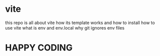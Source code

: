 # vite
this repo is all about vite
how its template works and how to install
how to use vite 
what is env and env.local
why git ignores env files
# HAPPY CODING #
